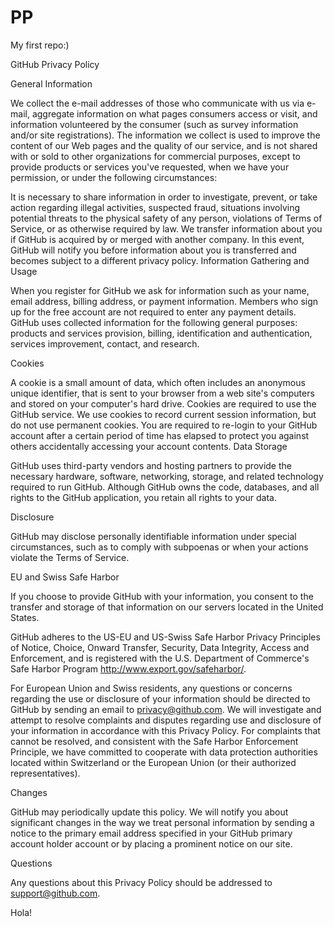 # PP
My first repo:)

GitHub Privacy Policy

General Information

We collect the e-mail addresses of those who communicate with us via e-mail, aggregate information on what pages consumers access or visit, and information volunteered by the consumer (such as survey information and/or site registrations). The information we collect is used to improve the content of our Web pages and the quality of our service, and is not shared with or sold to other organizations for commercial purposes, except to provide products or services you've requested, when we have your permission, or under the following circumstances:

It is necessary to share information in order to investigate, prevent, or take action regarding illegal activities, suspected fraud, situations involving potential threats to the physical safety of any person, violations of Terms of Service, or as otherwise required by law.
We transfer information about you if GitHub is acquired by or merged with another company. In this event, GitHub will notify you before information about you is transferred and becomes subject to a different privacy policy.
Information Gathering and Usage

When you register for GitHub we ask for information such as your name, email address, billing address, or payment information. Members who sign up for the free account are not required to enter any payment details.
GitHub uses collected information for the following general purposes: products and services provision, billing, identification and authentication, services improvement, contact, and research.

Cookies

A cookie is a small amount of data, which often includes an anonymous unique identifier, that is sent to your browser from a web site's computers and stored on your computer's hard drive.
Cookies are required to use the GitHub service.
We use cookies to record current session information, but do not use permanent cookies. You are required to re-login to your GitHub account after a certain period of time has elapsed to protect you against others accidentally accessing your account contents.
Data Storage

GitHub uses third-party vendors and hosting partners to provide the necessary hardware, software, networking, storage, and related technology required to run GitHub. Although GitHub owns the code, databases, and all rights to the GitHub application, you retain all rights to your data.

Disclosure

GitHub may disclose personally identifiable information under special circumstances, such as to comply with subpoenas or when your actions violate the Terms of Service.

EU and Swiss Safe Harbor

If you choose to provide GitHub with your information, you consent to the transfer and storage of that information on our servers located in the United States.

GitHub adheres to the US-EU and US-Swiss Safe Harbor Privacy Principles of Notice, Choice, Onward Transfer, Security, Data Integrity, Access and Enforcement, and is registered with the U.S. Department of Commerce's Safe Harbor Program http://www.export.gov/safeharbor/.

For European Union and Swiss residents, any questions or concerns regarding the use or disclosure of your information should be directed to GitHub by sending an email to privacy@github.com. We will investigate and attempt to resolve complaints and disputes regarding use and disclosure of your information in accordance with this Privacy Policy. For complaints that cannot be resolved, and consistent with the Safe Harbor Enforcement Principle, we have committed to cooperate with data protection authorities located within Switzerland or the European Union (or their authorized representatives).

Changes

GitHub may periodically update this policy. We will notify you about significant changes in the way we treat personal information by sending a notice to the primary email address specified in your GitHub primary account holder account or by placing a prominent notice on our site.

Questions

Any questions about this Privacy Policy should be addressed to support@github.com.

Hola!
